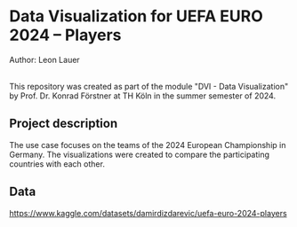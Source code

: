 # Data Visualization for UEFA EURO 2024 – Players
Author: Leon Lauer <br><br>

This repository was created as part of the module "DVI - Data Visualization" by Prof. Dr. Konrad Förstner at TH Köln in the summer semester of 2024.


## Project description
The use case focuses on the teams of the 2024 European Championship in Germany. The visualizations were created to compare the participating countries with each other.


## Data
https://www.kaggle.com/datasets/damirdizdarevic/uefa-euro-2024-players

